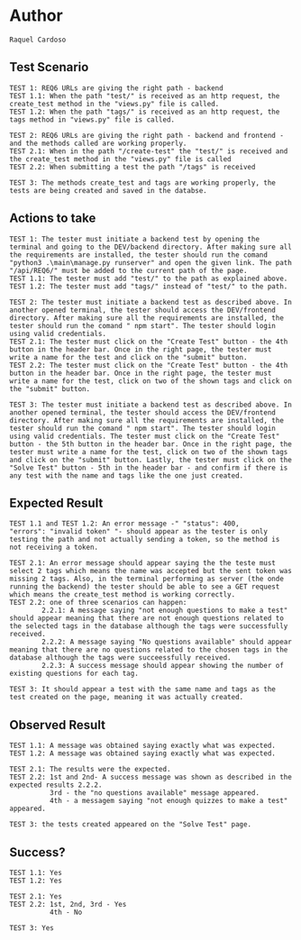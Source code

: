 # Author

    Raquel Cardoso

## Test Scenario

    TEST 1: REQ6 URLs are giving the right path - backend
    TEST 1.1: When the path "test/" is received as an http request, the create_test method in the "views.py" file is called.
    TEST 1.2: When the path "tags/" is received as an http request, the tags method in "views.py" file is called.

    TEST 2: REQ6 URLs are giving the right path - backend and frontend - and the methods called are working properly.
    TEST 2.1: When in the path "/create-test" the "test/" is received and the create_test method in the "views.py" file is called
    TEST 2.2: When submitting a test the path "/tags" is received

    TEST 3: The methods create_test and tags are working properly, the tests are being created and saved in the databse.

## Actions to take

    TEST 1: The tester must initiate a backend test by opening the terminal and going to the DEV/backend directory. After making sure all the requirements are installed, the tester should run the comand  "python3 .\main\manage.py runserver" and open the given link. The path "/api/REQ6/" must be added to the current path of the page.
    TEST 1.1: The tester must add "test/" to the path as explained above.
    TEST 1.2: The tester must add "tags/" instead of "test/" to the path.

    TEST 2: The tester must initiate a backend test as described above. In another opened terminal, the tester should access the DEV/frontend directory. After making sure all the requirements are installed, the tester should run the comand " npm start". The tester should login using valid credentials.
    TEST 2.1: The tester must click on the "Create Test" button - the 4th button in the header bar. Once in the right page, the tester must write a name for the test and click on the "submit" button.
    TEST 2.2: The tester must click on the "Create Test" button - the 4th button in the header bar. Once in the right page, the tester must write a name for the test, click on two of the shown tags and click on the "submit" button.

    TEST 3: The tester must initiate a backend test as described above. In another opened terminal, the tester should access the DEV/frontend directory. After making sure all the requirements are installed, the tester should run the comand " npm start". The tester should login using valid credentials. The tester must click on the "Create Test" button - the 5th button in the header bar. Once in the right page, the tester must write a name for the test, click on two of the shown tags and click on the "submit" button. Lastly, the tester must click on the "Solve Test" button - 5th in the header bar - and confirm if there is any test with the name and tags like the one just created.

## Expected Result

    TEST 1.1 and TEST 1.2: An error message -" "status": 400,
    "errors": "invalid token" "- should appear as the tester is only testing the path and not actually sending a token, so the method is not receiving a token.

    TEST 2.1: An error message should appear saying the the teste must select 2 tags which means the name was accepted but the sent token was missing 2 tags. Also, in the terminal performing as server (the onde running the backend) the tester should be able to see a GET request which means the create_test method is working correctly.
    TEST 2.2: one of three scenarios can happen:
            2.2.1: A message saying "not enough questions to make a test" should appear meaning that there are not enough questions related to the selected tags in the database although the tags were successfully received.
            2.2.2: A message saying "No questions available" should appear meaning that there are no questions related to the chosen tags in the database although the tags were succeessfully received.
            2.2.3: A success message should appear showing the number of existing questions for each tag.

    TEST 3: It should appear a test with the same name and tags as the test created on the page, meaning it was actually created.

## Observed Result

    TEST 1.1: A message was obtained saying exactly what was expected.
    TEST 1.2: A message was obtained saying exactly what was expected.

    TEST 2.1: The results were the expected.
    TEST 2.2: 1st and 2nd- A success message was shown as described in the expected results 2.2.2.
              3rd - the "no questions available" message appeared.
              4th - a messagem saying "not enough quizzes to make a test" appeared.

    TEST 3: the tests created appeared on the "Solve Test" page.

## Success?

    TEST 1.1: Yes
    TEST 1.2: Yes

    TEST 2.1: Yes
    TEST 2.2: 1st, 2nd, 3rd - Yes
              4th - No

    TEST 3: Yes
